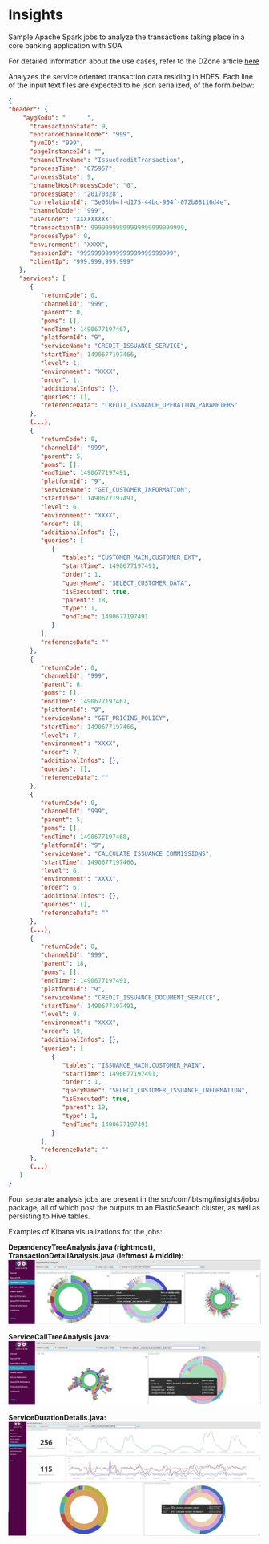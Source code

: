# Insights
Sample Apache Spark jobs to analyze the transactions taking place in a core banking application with SOA

For detailed information about the use cases, refer to the DZone article <a href="https://dzone.com/articles/deep-dive-business-code-analysis-using-hadoop-and">here</a>

Analyzes the service oriented transaction data residing in HDFS. Each line of the input text files are expected to be json serialized, of the form below:

```json
{
"header": { 
    "aygKodu": "      ", 
      "transactionState": 9, 
      "entranceChannelCode": "999", 
      "jvmID": "999", 
      "pageInstanceId": "", 
      "channelTrxName": "IssueCreditTransaction", 
      "processTime": "075957", 
      "processState": 9, 
      "channelHostProcessCode": "0", 
      "processDate": "20170328", 
      "correlationId": "3e03bb4f-d175-44bc-904f-072b08116d4e", 
      "channelCode": "999", 
      "userCode": "XXXXXXXXX", 
      "transactionID": 99999999999999999999999999, 
      "processType": 0, 
      "environment": "XXXX", 
      "sessionId": "99999999999999999999999999", 
      "clientIp": "999.999.999.999" 
   }, 
   "services": [ 
	  { 
         "returnCode": 0, 
         "channelId": "999", 
         "parent": 0, 
         "poms": [], 
         "endTime": 1490677197467, 
         "platformId": "9", 
         "serviceName": "CREDIT_ISSUANCE_SERVICE", 
         "startTime": 1490677197466, 
         "level": 1, 
         "environment": "XXXX", 
         "order": 1, 
         "additionalInfos": {}, 
         "queries": [], 
         "referenceData": "CREDIT_ISSUANCE_OPERATION_PARAMETERS" 
      }, 
	  (...), 
	  { 
         "returnCode": 0, 
         "channelId": "999", 
         "parent": 5, 
         "poms": [], 
         "endTime": 1490677197491, 
         "platformId": "9", 
         "serviceName": "GET_CUSTOMER_INFORMATION", 
         "startTime": 1490677197491, 
         "level": 6, 
         "environment": "XXXX", 
         "order": 18, 
         "additionalInfos": {}, 
         "queries": [ 
            { 
               "tables": "CUSTOMER_MAIN,CUSTOMER_EXT", 
               "startTime": 1490677197491, 
               "order": 1, 
               "queryName": "SELECT_CUSTOMER_DATA", 
               "isExecuted": true, 
               "parent": 18, 
               "type": 1, 
               "endTime": 1490677197491 
            } 
         ], 
         "referenceData": "" 
      }, 
      { 
         "returnCode": 0, 
         "channelId": "999", 
         "parent": 6, 
         "poms": [], 
         "endTime": 1490677197467, 
         "platformId": "9", 
         "serviceName": "GET_PRICING_POLICY", 
         "startTime": 1490677197466, 
         "level": 7, 
         "environment": "XXXX", 
         "order": 7, 
         "additionalInfos": {}, 
         "queries": [], 
         "referenceData": "" 
      }, 
      { 
         "returnCode": 0, 
         "channelId": "999", 
         "parent": 5, 
         "poms": [], 
         "endTime": 1490677197468, 
         "platformId": "9", 
         "serviceName": "CALCULATE_ISSUANCE_COMMISSIONS", 
         "startTime": 1490677197466, 
         "level": 6, 
         "environment": "XXXX", 
         "order": 6, 
         "additionalInfos": {}, 
         "queries": [], 
         "referenceData": "" 
      }, 
      (...), 
      { 
         "returnCode": 0, 
         "channelId": "999", 
         "parent": 18, 
         "poms": [], 
         "endTime": 1490677197491, 
         "platformId": "9", 
         "serviceName": "CREDIT_ISSUANCE_DOCUMENT_SERVICE", 
         "startTime": 1490677197491, 
         "level": 9, 
         "environment": "XXXX", 
         "order": 19, 
         "additionalInfos": {}, 
         "queries": [ 
            { 
               "tables": "ISSUANCE_MAIN,CUSTOMER_MAIN", 
               "startTime": 1490677197491, 
               "order": 1, 
               "queryName": "SELECT_CUSTOMER_ISSUANCE_INFORMATION", 
               "isExecuted": true, 
               "parent": 19, 
               "type": 1, 
               "endTime": 1490677197491 
            } 
         ], 
         "referenceData": "" 
      }, 
      (...) 
   ] 
}
```

Four separate analysis jobs are present in the src/com/ibtsmg/insights/jobs/ package, all of which post the outputs to an ElasticSearch cluster, as well as persisting to Hive tables.

Examples of Kibana visualizations for the jobs:

<b>DependencyTreeAnalysis.java (rightmost), TransactionDetailAnalysis.java (leftmost & middle):</b>
<img src="https://raw.githubusercontent.com/IBTSMG/Insights/master/screenshots/issuance_dependency_dashboard.jpg"/>

<b>ServiceCallTreeAnalysis.java:</b>
<img src="https://raw.githubusercontent.com/IBTSMG/Insights/master/screenshots/service_call_tree.png"/>

<b>ServiceDurationDetails.java:</b>
<img src="https://raw.githubusercontent.com/IBTSMG/Insights/master/screenshots/issuance_service_dashboard.jpg"/>




